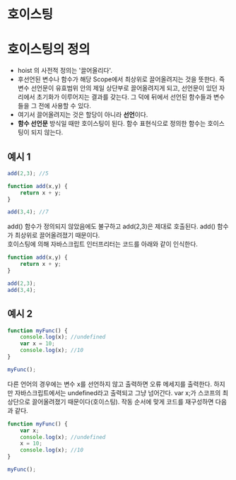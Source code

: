 호이스팅
===
# 호이스팅의 정의
* hoist 의 사전적 정의는 '끌어올리다'.
* 후선언된 변수나 함수가 해당 Scope에서 최상위로 끌어올려지는 것을 뜻한다. 즉 변수 선언문이 유효범위 안의 제일 상단부로 끌어올려지게 되고, 선언문이 있던 자리에서 초기화가 이루어지는 결과를 갖는다. 그 덕에 뒤에서 선언된 함수들과 변수들을 그 전에 사용할 수 있다.
* 여기서 끌어올려지는 것은 할당이 아니라 **선언**이다.
* **함수 선언문** 방식일 때만 호이스팅이 된다. 함수 표현식으로 정의한 함수는 호이스팅이 되지 않는다.
  
## 예시 1
```javascript
add(2,3); //5

function add(x,y) {
    return x + y;
}

add(3,4); //7
```
add() 함수가 정의되지 않았음에도 불구하고 add(2,3)은 제대로 호출된다. add() 함수가 최상위로 끌어올려졌기 때문이다.  
호이스팅에 의해 자바스크립트 인터프리터는 코드를 아래와 같이 인식한다.
```javascript
function add(x,y) {
    return x + y;
}

add(2,3);
add(3,4);
```
  
## 예시 2
```javascript
function myFunc() {
    console.log(x); //undefined
    var x = 10;
    console.log(x); //10
}

myFunc();
```
다른 언어의 경우에는 변수 x를 선언하지 않고 출력하면 오류 메세지를 출력한다.
하지만 자바스크립트에서는 undefined라고 출력되고 그냥 넘어간다. var x;가 스코프의 최상단으로 끌어올려졌기 때문이다(호이스팅).
작동 순서에 맞게 코드를 재구성하면 다음과 같다.
```javascript
function myFunc() {
    var x;
    console.log(x); //undefined
    x = 10;
    console.log(x); //10
}

myFunc();
```